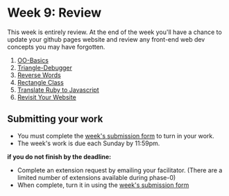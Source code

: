 # Week 9: Review

This week is entirely review. At the end of the week you'll have a chance to update your github pages website and review any front-end web dev concepts you may have forgotten.

1. [OO-Basics](./oo-basics)
2. [Triangle-Debugger](./triangle-debugger)
3. [Reverse Words](./reverse-words)
4. [Rectangle Class](./rectangle-class)
5. [Translate Ruby to Javascript](./translate-to-js)
6. [Revisit Your Website](./revisit-website)

## Submitting your work

- You must complete the [week's submission form](http://goo.gl/forms/j7A1t5XvJF) to turn in your work.
- The week's work is due each Sunday by 11:59pm.  

**if you do not finish by the deadline:**

- Complete an extension request by emailing your facilitator. (There are a limited number of extensions available during phase-0)
- When complete, turn it in using the [week's submission form](http://goo.gl/forms/j7A1t5XvJF)
